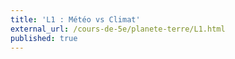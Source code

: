 ```yaml
---
title: 'L1 : Météo vs Climat'
external_url: /cours-de-5e/planete-terre/L1.html
published: true
---
```


